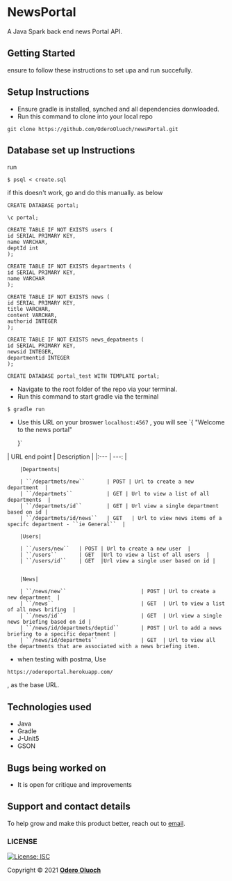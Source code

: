 # NewsPortal

A Java Spark back end news Portal API.

## Getting Started

ensure to follow these instructions to set upa and run succefully. 

## Setup Instructions

* Ensure gradle is installed, synched and all dependencies donwloaded. 
* Run this command to clone into your local repo
```
git clone https://github.com/OderoOluoch/newsPortal.git

```

## Database set up Instructions



run
 
 ```
 $ psql < create.sql
 ```

if this doesn't work, go and do this manually. as below

```
CREATE DATABASE portal;

```

```
\c portal;

```

```
CREATE TABLE IF NOT EXISTS users (
id SERIAL PRIMARY KEY,
name VARCHAR,
deptId int
);
```

```
CREATE TABLE IF NOT EXISTS departments (
id SERIAL PRIMARY KEY,
name VARCHAR
);
```

```
CREATE TABLE IF NOT EXISTS news (
id SERIAL PRIMARY KEY,
title VARCHAR,
content VARCHAR,
authorid INTEGER
);
```

```
CREATE TABLE IF NOT EXISTS news_depatments (
id SERIAL PRIMARY KEY,
newsid INTEGER,
departmentid INTEGER
);
```

```
CREATE DATABASE portal_test WITH TEMPLATE portal;
```



* Navigate to the root folder of the repo via your terminal. 
* Run this command to start gradle via the terminal 

```
$ gradle run

```

* Use this URL on your broswer `localhost:4567` , you will see 
`{ 
     "Welcome to the news portal"

     }`




 | URL end point | Description |
        |:---        |          ---: |

        |Departments|

        | ``/departmets/new``       | POST | Url to create a new department  |
        | ``/departmets``           | GET | Url to view a list of all departments  |
        | ``/departmets/id``        | GET | Url view a single department based on id |
        | ``/departmets/id/news``   | GET   | Url to view news items of a specifc department - ``ie General``  |
          
        |Users|

        | ``/users/new``   | POST | Url to create a new user  |
        | ``/users``       | GET  |Url to view a list of all users  |
        | ``/users/id``    | GET  |Url view a single user based on id |
          

        |News|

        | ``/news/new``                        | POST | Url to create a new department  |
        | ``/news``                            | GET  | Url to view a list of all news brifing  |
        | ``/news/id``                         | GET  | Url view a single news briefing based on id |
        | ``/news/id/departmets/deptid``       | POST | Url to add a news briefing to a specific department |
        | ``/news/id/departmets``              | GET  | Url to view all the departments that are associated with a news briefing item. 


* when testing with postma, Use  
  
```https://oderoportal.herokuapp.com/```

, as the base URL.  




## Technologies used
- Java
- Gradle
- J-Unit5
- GSON



## Bugs being worked on
- It is open for critique and improvements

## Support and contact details
To help grow and make this product better, reach out to [email](mailto:oderoluoch@gmail.com).
### LICENSE
[![License: ISC](https://img.shields.io/badge/License-ISC-yellow.svg)](/LICENSE)

Copyright &copy; 2021 **[Odero Oluoch](www.github.com/OderoOluoch)**
